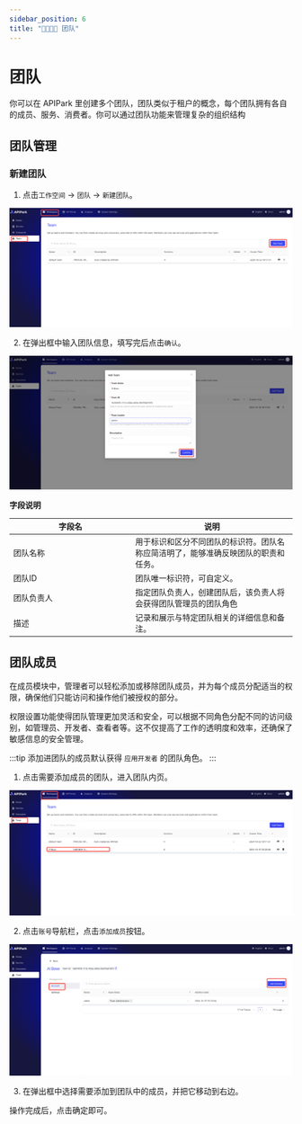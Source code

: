```yaml
---
sidebar_position: 6
title: "🫱🏻‍🫲🏽 团队"
---
```


# 团队

你可以在 APIPark 里创建多个团队，团队类似于租户的概念，每个团队拥有各自的成员、服务、消费者。你可以通过团队功能来管理复杂的组织结构

## 团队管理

### 新建团队

1. 点击`工作空间` -> `团队` -> `新建团队`。

![](images/2024-10-27/cd907e5cc59c79d0f0669576086f247e3356f9f817c676fdf250caeaecf38e2d.png)  


2. 在弹出框中输入团队信息，填写完后点击`确认`。

![](images/2024-10-27/68deae1d7e1c859bd0b41ed8d7acfc90187e658f26d19ed749a536003066d33b.png)  


**字段说明**

<table><thead><tr><th width="203">字段名</th><th>说明</th></tr></thead><tbody><tr><td>团队名称</td><td>用于标识和区分不同团队的标识符。团队名称应简洁明了，能够准确反映团队的职责和任务。</td></tr><tr><td>团队ID</td><td>团队唯一标识符，可自定义。</td></tr><tr><td>团队负责人</td><td>指定团队负责人，创建团队后，该负责人将会获得团队管理员的团队角色</td></tr><tr><td>描述</td><td>记录和展示与特定团队相关的详细信息和备注。</td></tr></tbody></table>


## 团队成员

在成员模块中，管理者可以轻松添加或移除团队成员，并为每个成员分配适当的权限，确保他们只能访问和操作他们被授权的部分。

权限设置功能使得团队管理更加灵活和安全，可以根据不同角色分配不同的访问级别，如管理员、开发者、查看者等。这不仅提高了工作的透明度和效率，还确保了敏感信息的安全管理。

:::tip
添加进团队的成员默认获得 `应用开发者` 的团队角色。
:::

1. 点击需要添加成员的团队，进入团队内页。

![](images/2024-10-27/98fd6e72940f15c1056b5e61c3a70b77f9cc6b914337c2cf39d224df39c43dab.png)  


2. 点击`账号`导航栏，点击`添加成员`按钮。

![](images/2024-10-27/239b78f6971cffa26fe2fb25fa3015c8b9158088ee3d351d87a503c5e4029460.png)  


3. 在弹出框中选择需要添加到团队中的成员，并把它移动到右边。


操作完成后，点击确定即可。
